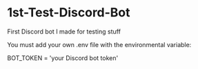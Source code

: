 # 1st-Test-Discord-Bot
First Discord bot I made for testing stuff

You must add your own .env file with the environmental variable:

BOT_TOKEN = 'your Discord bot token'
